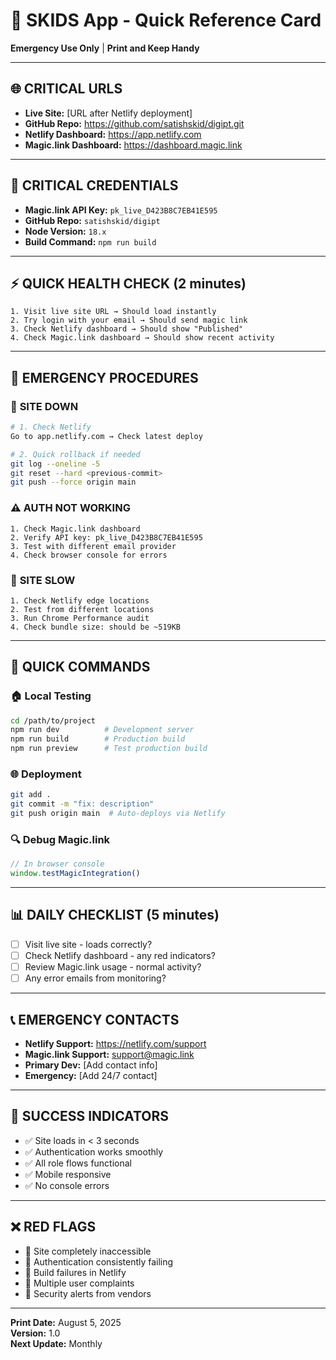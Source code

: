 # 🚀 SKIDS App - Quick Reference Card

**Emergency Use Only** | **Print and Keep Handy**

---

## 🌐 **CRITICAL URLS**
- **Live Site:** [URL after Netlify deployment]
- **GitHub Repo:** https://github.com/satishskid/digipt.git
- **Netlify Dashboard:** https://app.netlify.com
- **Magic.link Dashboard:** https://dashboard.magic.link

---

## 🔑 **CRITICAL CREDENTIALS**
- **Magic.link API Key:** `pk_live_D423B8C7EB41E595`
- **GitHub Repo:** `satishskid/digipt`
- **Node Version:** `18.x`
- **Build Command:** `npm run build`

---

## ⚡ **QUICK HEALTH CHECK (2 minutes)**
```
1. Visit live site URL → Should load instantly
2. Try login with your email → Should send magic link
3. Check Netlify dashboard → Should show "Published"
4. Check Magic.link dashboard → Should show recent activity
```

---

## 🚨 **EMERGENCY PROCEDURES**

### 🔴 **SITE DOWN**
```bash
# 1. Check Netlify
Go to app.netlify.com → Check latest deploy

# 2. Quick rollback if needed
git log --oneline -5
git reset --hard <previous-commit>
git push --force origin main
```

### ⚠️ **AUTH NOT WORKING**
```
1. Check Magic.link dashboard
2. Verify API key: pk_live_D423B8C7EB41E595
3. Test with different email provider
4. Check browser console for errors
```

### 📱 **SITE SLOW**
```
1. Check Netlify edge locations
2. Test from different locations
3. Run Chrome Performance audit
4. Check bundle size: should be ~519KB
```

---

## 🔧 **QUICK COMMANDS**

### 🏠 **Local Testing**
```bash
cd /path/to/project
npm run dev          # Development server
npm run build        # Production build
npm run preview      # Test production build
```

### 🌐 **Deployment**
```bash
git add .
git commit -m "fix: description"
git push origin main  # Auto-deploys via Netlify
```

### 🔍 **Debug Magic.link**
```javascript
// In browser console
window.testMagicIntegration()
```

---

## 📊 **DAILY CHECKLIST (5 minutes)**
- [ ] Visit live site - loads correctly?
- [ ] Check Netlify dashboard - any red indicators?
- [ ] Review Magic.link usage - normal activity?
- [ ] Any error emails from monitoring?

---

## 📞 **EMERGENCY CONTACTS**
- **Netlify Support:** https://netlify.com/support
- **Magic.link Support:** support@magic.link
- **Primary Dev:** [Add contact info]
- **Emergency:** [Add 24/7 contact]

---

## 🎯 **SUCCESS INDICATORS**
- ✅ Site loads in < 3 seconds
- ✅ Authentication works smoothly  
- ✅ All role flows functional
- ✅ Mobile responsive
- ✅ No console errors

---

## ❌ **RED FLAGS**
- 🚨 Site completely inaccessible
- 🚨 Authentication consistently failing
- 🚨 Build failures in Netlify
- 🚨 Multiple user complaints
- 🚨 Security alerts from vendors

---

**Print Date:** August 5, 2025  
**Version:** 1.0  
**Next Update:** Monthly
